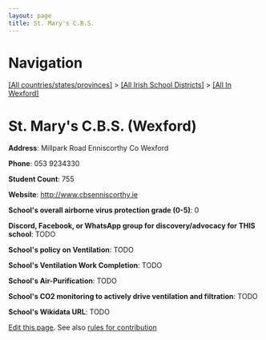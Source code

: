 ```yaml
---
layout: page
title: St. Mary's C.B.S.
---
```

# Navigation

[[All countries/states/provinces]](../../..) > [[All Irish School Districts]](../..) > [[All In Wexford]](..)

# St. Mary's C.B.S. (Wexford)

**Address**: Millpark Road Enniscorthy Co Wexford

**Phone**: 053 9234330

**Student Count**: 755

**Website**: <http://www.cbsenniscorthy.ie>

**School's overall airborne virus protection grade (0-5)**: 0

**Discord, Facebook, or WhatsApp group for discovery/advocacy for THIS school**: TODO

**School's policy on Ventilation**: TODO

**School's Ventilation Work Completion**: TODO

**School's Air-Purification**: TODO

**School's CO2 monitoring to actively drive ventilation and filtration**: TODO

**School's Wikidata URL**: TODO


[Edit this page](https://github.com/ventilate-schools/Ireland/edit/main/./Wexford/St._Mary's_C.B.S..md). See also [rules for contribution](../../../contribution-rules/)